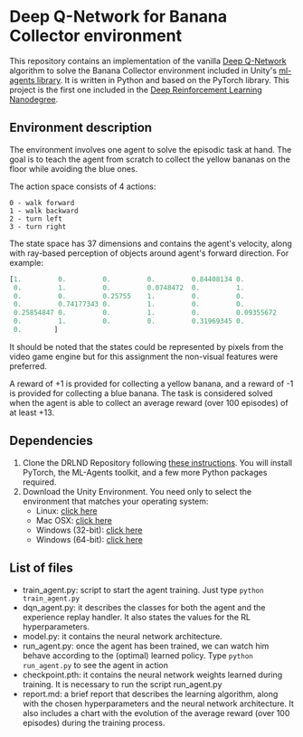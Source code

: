 # Deep Q-Network for Banana Collector environment #

This repository contains an implementation of the vanilla [Deep Q-Network](https://web.stanford.edu/class/psych209/Readings/MnihEtAlHassibis15NatureControlDeepRL.pdf) algorithm to solve the Banana Collector environment included in Unity's [ml-agents library](https://arxiv.org/pdf/1809.02627.pdf). It is written in Python and based on the PyTorch library. This project is the first one included in the [Deep Reinforcement Learning Nanodegree](https://www.udacity.com/course/deep-reinforcement-learning-nanodegree--nd893).

## Environment description ##

The environment involves one agent to solve the episodic task at hand. The goal is to teach the agent from scratch to collect the yellow bananas on the floor while avoiding the blue ones.

The action space consists of 4 actions:

    0 - walk forward
    1 - walk backward
    2 - turn left
    3 - turn right

The state space has 37 dimensions and contains the agent's velocity, along with ray-based perception of objects around agent's forward direction. For example:

```python
[1.         0.         0.         0.         0.84408134 0.
 0.         1.         0.         0.0748472  0.         1.
 0.         0.         0.25755    1.         0.         0.
 0.         0.74177343 0.         1.         0.         0.
 0.25854847 0.         0.         1.         0.         0.09355672
 0.         1.         0.         0.         0.31969345 0.
 0.        ]
```

It should be noted that the states could be represented by pixels from the video game engine but for this assignment the non-visual features were preferred.

A reward of +1 is provided for collecting a yellow banana, and a reward of -1 is provided for collecting a blue banana. The task is considered solved when the agent is able to collect an average reward (over 100 episodes) of at least +13.

## Dependencies ##

1. Clone the DRLND Repository following [these instructions](https://github.com/udacity/deep-reinforcement-learning#dependencies). You will install PyTorch, the ML-Agents toolkit, and a few more Python packages required.
2. Download the Unity Environment. You need only to select the environment that matches your operating system:
    + Linux: [click here](https://s3-us-west-1.amazonaws.com/udacity-drlnd/P1/Banana/Banana_Linux.zip)
    + Mac OSX: [click here](https://s3-us-west-1.amazonaws.com/udacity-drlnd/P1/Banana/Banana.app.zip)
    + Windows (32-bit): [click here](https://s3-us-west-1.amazonaws.com/udacity-drlnd/P1/Banana/Banana_Windows_x86.zip)
    + Windows (64-bit): [click here](https://s3-us-west-1.amazonaws.com/udacity-drlnd/P1/Banana/Banana_Windows_x86_64.zip)

## List of files ##

+ train_agent.py: script to start the agent training. Just type `python train_agent.py`
+ dqn_agent.py: it describes the classes for both the agent and the experience replay handler. It also states the values for the RL hyperparameters.
+ model.py: it contains the neural network architecture.
+ run_agent.py: once the agent has been trained, we can watch him behave according to the (optimal) learned policy. Type `python run_agent.py` to see the agent in action
+ checkpoint.pth: it contains the neural network weights learned during training. It is necessary to run the script run_agent.py 
+ report.md: a brief report that describes the learning algorithm, along with the chosen hyperparameters and the neural network architecture. It also includes a chart with the evolution of the average reward (over 100 episodes) during the training process. 
